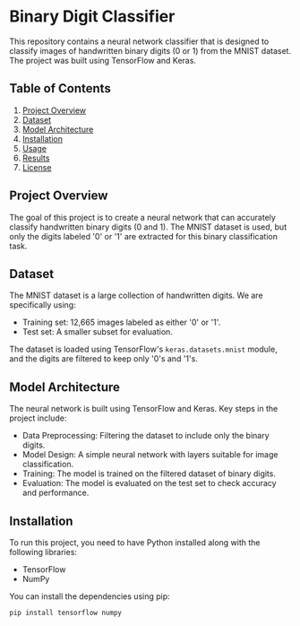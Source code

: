 # Binary Digit Classifier

This repository contains a neural network classifier that is designed to classify images of handwritten binary digits (0 or 1) from the MNIST dataset. The project was built using TensorFlow and Keras.

## Table of Contents
1. [Project Overview](#project-overview)
2. [Dataset](#dataset)
3. [Model Architecture](#model-architecture)
4. [Installation](#installation)
5. [Usage](#usage)
6. [Results](#results)
7. [License](#license)

## Project Overview

The goal of this project is to create a neural network that can accurately classify handwritten binary digits (0 and 1). The MNIST dataset is used, but only the digits labeled '0' or '1' are extracted for this binary classification task.

## Dataset

The MNIST dataset is a large collection of handwritten digits. We are specifically using:
- Training set: 12,665 images labeled as either '0' or '1'.
- Test set: A smaller subset for evaluation.

The dataset is loaded using TensorFlow's `keras.datasets.mnist` module, and the digits are filtered to keep only '0's and '1's.

## Model Architecture

The neural network is built using TensorFlow and Keras. Key steps in the project include:
- Data Preprocessing: Filtering the dataset to include only the binary digits.
- Model Design: A simple neural network with layers suitable for image classification.
- Training: The model is trained on the filtered dataset of binary digits.
- Evaluation: The model is evaluated on the test set to check accuracy and performance.

## Installation

To run this project, you need to have Python installed along with the following libraries:

- TensorFlow
- NumPy

You can install the dependencies using pip:

```bash
pip install tensorflow numpy


